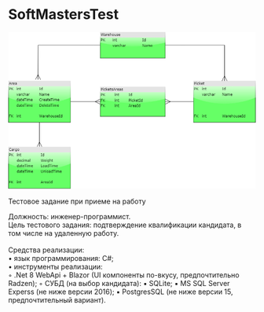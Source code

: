 # SoftMastersTest

![Схема базы данных](Scheme.png)

Тестовое задание при приеме на работу

Должность: инженер-программист. <br>
Цель тестового задания: подтверждение квалификации кандидата, в том числе на удаленную работу. <br><br>
Средства реализации:<br>
• язык программирования: С#;<br> 
• инструменты реализации:<br>
◦ .Net 8 WebApi + Blazor (UI компоненты по-вкусу, предпочтительно Radzen);
◦ СУБД (на выбор кандидата):
▪ SQLite;
▪ MS SQL Server Experss (не ниже версии 2016);
▪ PostgresSQL  (не ниже версии 15, предпочтительный вариант).
